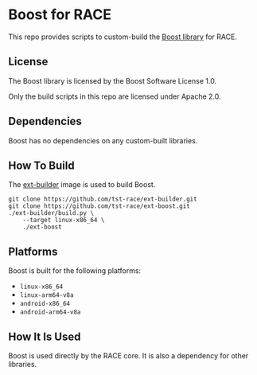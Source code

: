 # Boost for RACE

This repo provides scripts to custom-build the
[Boost library](https://boost.org) for RACE.

## License

The Boost library is licensed by the Boost Software License 1.0.

Only the build scripts in this repo are licensed under Apache 2.0.

## Dependencies

Boost has no dependencies on any custom-built libraries.

## How To Build

The [ext-builder](https://github.com/tst-race/ext-builder) image is used to build Boost.

```
git clone https://github.com/tst-race/ext-builder.git
git clone https://github.com/tst-race/ext-boost.git
./ext-builder/build.py \
    --target linux-x86_64 \
    ./ext-boost
```

## Platforms

Boost is built for the following platforms:

* `linux-x86_64`
* `linux-arm64-v8a`
* `android-x86_64`
* `android-arm64-v8a`

## How It Is Used

Boost is used directly by the RACE core. It is also a dependency for other
libraries.
